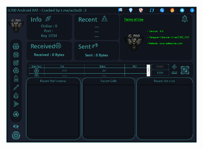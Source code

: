 ![Screenshot](https://raw.githubusercontent.com/Cryakl/Ultimate-RAT-Collection/refs/heads/main/G700Rat/G-700%20RAT%20V6.4.0/Screenshot.png)
